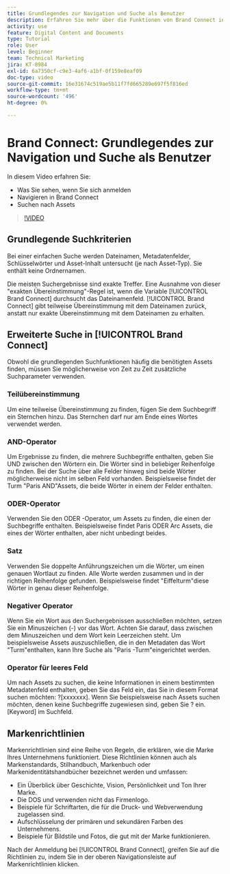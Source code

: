 ```yaml
---
title: Grundlegendes zur Navigation und Suche als Benutzer
description: Erfahren Sie mehr über die Funktionen von Brand Connect in [!UICONTROL WORKFRONT DAM] ist und wie sie navigiert.
activity: use
feature: Digital Content and Documents
type: Tutorial
role: User
level: Beginner
team: Technical Marketing
jira: KT-8984
exl-id: 6a7350cf-c9e3-4af6-a1bf-0f159e8eaf09
doc-type: video
source-git-commit: 16e31674c519ae5b11f7fd665289e697f5f816ed
workflow-type: tm+mt
source-wordcount: '496'
ht-degree: 0%

---
```


# Brand Connect: Grundlegendes zur Navigation und Suche als Benutzer

In diesem Video erfahren Sie:

* Was Sie sehen, wenn Sie sich anmelden
* Navigieren in Brand Connect
* Suchen nach Assets

>[!VIDEO](https://video.tv.adobe.com/v/335246/?quality=12&learn=on)

## Grundlegende Suchkriterien

Bei einer einfachen Suche werden Dateinamen, Metadatenfelder, Schlüsselwörter und Asset-Inhalt untersucht (je nach Asset-Typ). Sie enthält keine Ordnernamen.

Die meisten Suchergebnisse sind exakte Treffer. Eine Ausnahme von dieser &quot;exakten Übereinstimmung&quot;-Regel ist, wenn die Variable [!UICONTROL Brand Connect] durchsucht das Dateinamenfeld. [!UICONTROL Brand Connect] gibt teilweise Übereinstimmung mit dem Dateinamen zurück, anstatt nur exakte Übereinstimmung mit dem Dateinamen zu erhalten.

## Erweiterte Suche in [!UICONTROL Brand Connect]

Obwohl die grundlegenden Suchfunktionen häufig die benötigten Assets finden, müssen Sie möglicherweise von Zeit zu Zeit zusätzliche Suchparameter verwenden.

### Teilübereinstimmung

Um eine teilweise Übereinstimmung zu finden, fügen Sie dem Suchbegriff ein Sternchen hinzu. Das Sternchen darf nur am Ende eines Wortes verwendet werden.

### AND-Operator

Um Ergebnisse zu finden, die mehrere Suchbegriffe enthalten, geben Sie UND zwischen den Wörtern ein. Die Wörter sind in beliebiger Reihenfolge zu finden. Bei der Suche über alle Felder hinweg sind beide Wörter möglicherweise nicht im selben Feld vorhanden. Beispielsweise findet der Turm &quot;Paris AND&quot;Assets, die beide Wörter in einem der Felder enthalten.

### ODER-Operator

Verwenden Sie den ODER -Operator, um Assets zu finden, die einen der Suchbegriffe enthalten. Beispielsweise findet Paris ODER Arc Assets, die eines der Wörter enthalten, aber nicht unbedingt beides.

### Satz

Verwenden Sie doppelte Anführungszeichen um die Wörter, um einen genauen Wortlaut zu finden. Alle Worte werden zusammen und in der richtigen Reihenfolge gefunden. Beispielsweise findet &quot;Eiffelturm&quot;diese Wörter in genau dieser Reihenfolge.

### Negativer Operator

Wenn Sie ein Wort aus den Suchergebnissen ausschließen möchten, setzen Sie ein Minuszeichen (-) vor das Wort. Achten Sie darauf, dass zwischen dem Minuszeichen und dem Wort kein Leerzeichen steht. Um beispielsweise Assets auszuschließen, die in den Metadaten das Wort &quot;Turm&quot;enthalten, kann Ihre Suche als &quot;Paris -Turm&quot;eingerichtet werden.

### Operator für leeres Feld

Um nach Assets zu suchen, die keine Informationen in einem bestimmten Metadatenfeld enthalten, geben Sie das Feld ein, das Sie in diesem Format suchen möchten: ?[xxxxxxx]. Wenn Sie beispielsweise nach Assets suchen möchten, denen keine Suchbegriffe zugewiesen sind, geben Sie ? ein.[Keyword] im Suchfeld.

## Markenrichtlinien

Markenrichtlinien sind eine Reihe von Regeln, die erklären, wie die Marke Ihres Unternehmens funktioniert. Diese Richtlinien können auch als Markenstandards, Stilhandbuch, Markenbuch oder Markenidentitätshandbücher bezeichnet werden und umfassen:

* Ein Überblick über Geschichte, Vision, Persönlichkeit und Ton Ihrer Marke.
* Die DOS und verwenden nicht das Firmenlogo.
* Beispiele für Schriftarten, die für die Druck- und Webverwendung zugelassen sind.
* Aufschlüsselung der primären und sekundären Farben des Unternehmens.
* Beispiele für Bildstile und Fotos, die gut mit der Marke funktionieren.

Nach der Anmeldung bei [!UICONTROL Brand Connect], greifen Sie auf die Richtlinien zu, indem Sie in der oberen Navigationsleiste auf Markenrichtlinien klicken.
